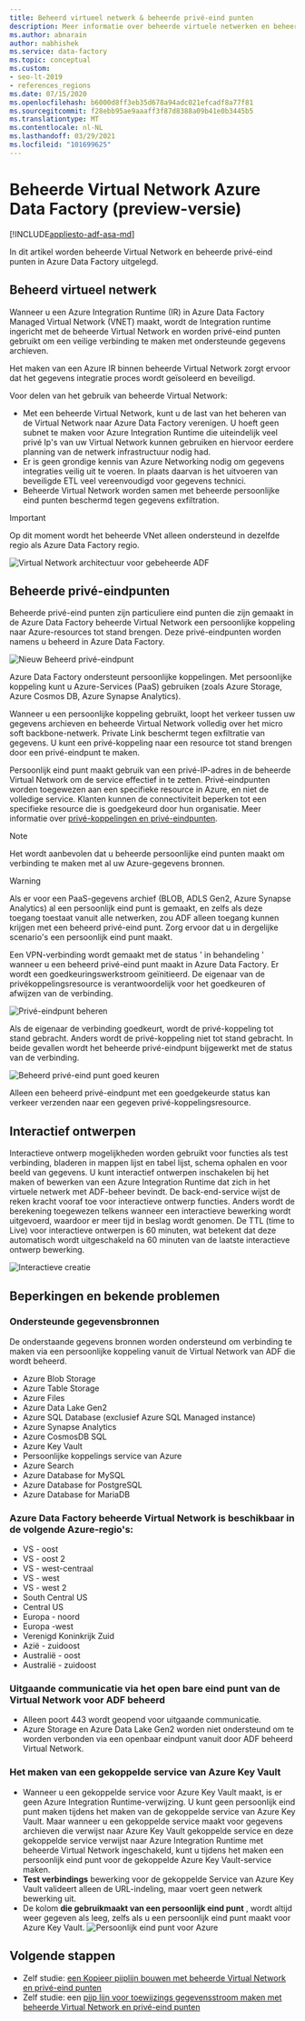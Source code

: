 ```yaml
---
title: Beheerd virtueel netwerk & beheerde privé-eind punten
description: Meer informatie over beheerde virtuele netwerken en beheerde privé-eind punten in Azure Data Factory.
ms.author: abnarain
author: nabhishek
ms.service: data-factory
ms.topic: conceptual
ms.custom:
- seo-lt-2019
- references_regions
ms.date: 07/15/2020
ms.openlocfilehash: b6000d8ff3eb35d678a94adc021efcadf8a77f81
ms.sourcegitcommit: f28ebb95ae9aaaff3f87d8388a09b41e0b3445b5
ms.translationtype: MT
ms.contentlocale: nl-NL
ms.lasthandoff: 03/29/2021
ms.locfileid: "101699625"
---
```

# <a name="azure-data-factory-managed-virtual-network-preview"></a>Beheerde Virtual Network Azure Data Factory (preview-versie)

[!INCLUDE[appliesto-adf-asa-md](includes/appliesto-adf-asa-md.md)]

In dit artikel worden beheerde Virtual Network en beheerde privé-eind punten in Azure Data Factory uitgelegd.


## <a name="managed-virtual-network"></a>Beheerd virtueel netwerk

Wanneer u een Azure Integration Runtime (IR) in Azure Data Factory Managed Virtual Network (VNET) maakt, wordt de Integration runtime ingericht met de beheerde Virtual Network en worden privé-eind punten gebruikt om een veilige verbinding te maken met ondersteunde gegevens archieven. 

Het maken van een Azure IR binnen beheerde Virtual Network zorgt ervoor dat het gegevens integratie proces wordt geïsoleerd en beveiligd. 

Voor delen van het gebruik van beheerde Virtual Network:

- Met een beheerde Virtual Network, kunt u de last van het beheren van de Virtual Network naar Azure Data Factory verenigen. U hoeft geen subnet te maken voor Azure Integration Runtime die uiteindelijk veel privé Ip's van uw Virtual Network kunnen gebruiken en hiervoor eerdere planning van de netwerk infrastructuur nodig had. 
- Er is geen grondige kennis van Azure Networking nodig om gegevens integraties veilig uit te voeren. In plaats daarvan is het uitvoeren van beveiligde ETL veel vereenvoudigd voor gegevens technici. 
- Beheerde Virtual Network worden samen met beheerde persoonlijke eind punten beschermd tegen gegevens exfiltration. 

> [!IMPORTANT]
>Op dit moment wordt het beheerde VNet alleen ondersteund in dezelfde regio als Azure Data Factory regio.
 

![Virtual Network architectuur voor gebeheerde ADF](./media/managed-vnet/managed-vnet-architecture-diagram.png)

## <a name="managed-private-endpoints"></a>Beheerde privé-eindpunten

Beheerde privé-eind punten zijn particuliere eind punten die zijn gemaakt in de Azure Data Factory beheerde Virtual Network een persoonlijke koppeling naar Azure-resources tot stand brengen. Deze privé-eindpunten worden namens u beheerd in Azure Data Factory. 

![Nieuw Beheerd privé-eindpunt](./media/tutorial-copy-data-portal-private/new-managed-private-endpoint.png)

Azure Data Factory ondersteunt persoonlijke koppelingen. Met persoonlijke koppeling kunt u Azure-Services (PaaS) gebruiken (zoals Azure Storage, Azure Cosmos DB, Azure Synapse Analytics).

Wanneer u een persoonlijke koppeling gebruikt, loopt het verkeer tussen uw gegevens archieven en beheerde Virtual Network volledig over het micro soft backbone-netwerk. Private Link beschermt tegen exfiltratie van gegevens. U kunt een privé-koppeling naar een resource tot stand brengen door een privé-eindpunt te maken.

Persoonlijk eind punt maakt gebruik van een privé-IP-adres in de beheerde Virtual Network om de service effectief in te zetten. Privé-eindpunten worden toegewezen aan een specifieke resource in Azure, en niet de volledige service. Klanten kunnen de connectiviteit beperken tot een specifieke resource die is goedgekeurd door hun organisatie. Meer informatie over [privé-koppelingen en privé-eindpunten](../private-link/index.yml).

> [!NOTE]
> Het wordt aanbevolen dat u beheerde persoonlijke eind punten maakt om verbinding te maken met al uw Azure-gegevens bronnen. 
 
> [!WARNING]
> Als er voor een PaaS-gegevens archief (BLOB, ADLS Gen2, Azure Synapse Analytics) al een persoonlijk eind punt is gemaakt, en zelfs als deze toegang toestaat vanuit alle netwerken, zou ADF alleen toegang kunnen krijgen met een beheerd privé-eind punt. Zorg ervoor dat u in dergelijke scenario's een persoonlijk eind punt maakt. 

Een VPN-verbinding wordt gemaakt met de status ' in behandeling ' wanneer u een beheerd privé-eind punt maakt in Azure Data Factory. Er wordt een goedkeuringswerkstroom geïnitieerd. De eigenaar van de privékoppelingsresource is verantwoordelijk voor het goedkeuren of afwijzen van de verbinding.

![Privé-eindpunt beheren](./media/tutorial-copy-data-portal-private/manage-private-endpoint.png)

Als de eigenaar de verbinding goedkeurt, wordt de privé-koppeling tot stand gebracht. Anders wordt de privé-koppeling niet tot stand gebracht. In beide gevallen wordt het beheerde privé-eindpunt bijgewerkt met de status van de verbinding.

![Beheerd privé-eind punt goed keuren](./media/tutorial-copy-data-portal-private/approve-private-endpoint.png)

Alleen een beheerd privé-eindpunt met een goedgekeurde status kan verkeer verzenden naar een gegeven privé-koppelingsresource.

## <a name="interactive-authoring"></a>Interactief ontwerpen
Interactieve ontwerp mogelijkheden worden gebruikt voor functies als test verbinding, bladeren in mappen lijst en tabel lijst, schema ophalen en voor beeld van gegevens. U kunt interactief ontwerpen inschakelen bij het maken of bewerken van een Azure Integration Runtime dat zich in het virtuele netwerk met ADF-beheer bevindt. De back-end-service wijst de reken kracht vooraf toe voor interactieve ontwerp functies. Anders wordt de berekening toegewezen telkens wanneer een interactieve bewerking wordt uitgevoerd, waardoor er meer tijd in beslag wordt genomen. De TTL (time to Live) voor interactieve ontwerpen is 60 minuten, wat betekent dat deze automatisch wordt uitgeschakeld na 60 minuten van de laatste interactieve ontwerp bewerking.

![Interactieve creatie](./media/managed-vnet/interactive-authoring.png)

## <a name="limitations-and-known-issues"></a>Beperkingen en bekende problemen
### <a name="supported-data-sources"></a>Ondersteunde gegevensbronnen
De onderstaande gegevens bronnen worden ondersteund om verbinding te maken via een persoonlijke koppeling vanuit de Virtual Network van ADF die wordt beheerd.
- Azure Blob Storage
- Azure Table Storage
- Azure Files
- Azure Data Lake Gen2
- Azure SQL Database (exclusief Azure SQL Managed instance)
- Azure Synapse Analytics
- Azure CosmosDB SQL
- Azure Key Vault
- Persoonlijke koppelings service van Azure
- Azure Search
- Azure Database for MySQL
- Azure Database for PostgreSQL
- Azure Database for MariaDB

### <a name="azure-data-factory-managed-virtual-network-is-available-in-the-following-azure-regions"></a>Azure Data Factory beheerde Virtual Network is beschikbaar in de volgende Azure-regio's:
- VS - oost
- VS - oost 2
- VS - west-centraal
- VS - west
- VS - west 2
- South Central US
- Central US
- Europa - noord
- Europa -west
- Verenigd Koninkrijk Zuid
- Azië - zuidoost
- Australië - oost
- Australië - zuidoost

### <a name="outbound-communications-through-public-endpoint-from-adf-managed-virtual-network"></a>Uitgaande communicatie via het open bare eind punt van de Virtual Network voor ADF beheerd
- Alleen poort 443 wordt geopend voor uitgaande communicatie.
- Azure Storage en Azure Data Lake Gen2 worden niet ondersteund om te worden verbonden via een openbaar eindpunt vanuit door ADF beheerd Virtual Network.

### <a name="linked-service-creation-of-azure-key-vault"></a>Het maken van een gekoppelde service van Azure Key Vault 
- Wanneer u een gekoppelde service voor Azure Key Vault maakt, is er geen Azure Integration Runtime-verwijzing. U kunt geen persoonlijk eind punt maken tijdens het maken van de gekoppelde service van Azure Key Vault. Maar wanneer u een gekoppelde service maakt voor gegevens archieven die verwijst naar Azure Key Vault gekoppelde service en deze gekoppelde service verwijst naar Azure Integration Runtime met beheerde Virtual Network ingeschakeld, kunt u tijdens het maken een persoonlijk eind punt voor de gekoppelde Azure Key Vault-service maken. 
- **Test verbindings** bewerking voor de gekoppelde Service van Azure Key Vault valideert alleen de URL-indeling, maar voert geen netwerk bewerking uit.
- De kolom **die gebruikmaakt van een persoonlijk eind punt** , wordt altijd weer gegeven als leeg, zelfs als u een persoonlijk eind punt maakt voor Azure Key Vault.
![Persoonlijk eind punt voor Azure](./media/managed-vnet/akv-pe.png)

## <a name="next-steps"></a>Volgende stappen

- Zelf studie: [een Kopieer pijplijn bouwen met beheerde Virtual Network en privé-eind punten](tutorial-copy-data-portal-private.md) 
- Zelf studie: een [pijp lijn voor toewijzings gegevensstroom maken met beheerde Virtual Network en privé-eind punten](tutorial-data-flow-private.md)